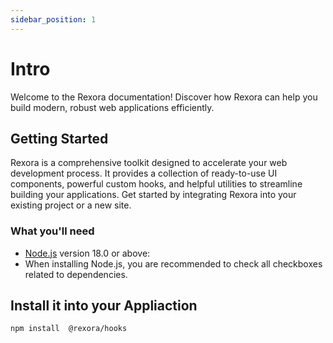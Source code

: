 ```yaml
---
sidebar_position: 1
---
```


# Intro
Welcome to the Rexora documentation! Discover how Rexora can help you build modern, robust web applications efficiently.

## Getting Started

Rexora is a comprehensive toolkit designed to accelerate your web development process. It provides a collection of ready-to-use UI components, powerful custom hooks, and helpful utilities to streamline building your applications. Get started by integrating Rexora into your existing project or a new site.


### What you'll need

- [Node.js](https://nodejs.org/en/download/) version 18.0 or above:
 - When installing Node.js, you are recommended to check all checkboxes related to dependencies.

## Install it into your Appliaction

```bash
npm install  @rexora/hooks
